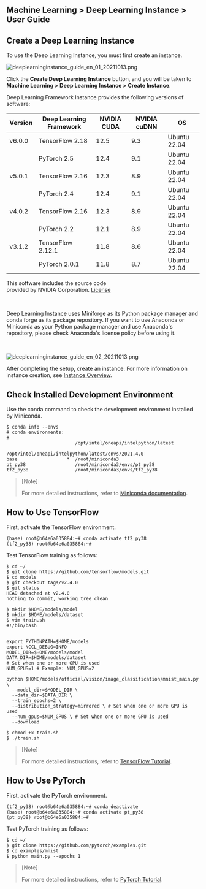 ## Machine Learning > Deep Learning Instance > User Guide

## Create a Deep Learning Instance

To use the Deep Learning Instance, you must first create an instance.

![deeplearninginstance_guide_en_01_20211013.png](https://static.toastoven.net/prod_deep_learning_instance/deeplearninginstance_guide_en_01_20211013.png)

Click the **Create Deep Learning Instance** button, and you will be taken to **Machine Learning > Deep Learning Instance > Create Instance**.

Deep Learning Framework Instance provides the following versions of software:

| Version | Deep Learning Framework | NVIDIA CUDA | NVIDIA cuDNN | OS |
| --- | --- | --- | --- | --- |
| v6.0.0 | TensorFlow 2.18 | 12.5 | 9.3 | Ubuntu 22.04 |
| | PyTorch 2.5 | 12.4 | 9.1 | Ubuntu 22.04 |
| v5.0.1 | TensorFlow 2.16 | 12.3 | 8.9 | Ubuntu 22.04 |
| | PyTorch 2.4 | 12.4 | 9.1 | Ubuntu 22.04 |
| v4.0.2 | TensorFlow 2.16 | 12.3 | 8.9 | Ubuntu 22.04 |
| | PyTorch 2.2 | 12.1 | 8.9 | Ubuntu 22.04 |
| v3.1.2 | TensorFlow 2.12.1 | 11.8 | 8.6 | Ubuntu 22.04 |
| | PyTorch 2.0.1 | 11.8 | 8.7 | Ubuntu 22.04 |

This software includes the source code <br> provided by NVIDIA Corporation. [License](https://docs.nvidia.com/deeplearning/cudnn/latest/reference/eula.html)

<br>

Deep Learning Instance uses Miniforge as its Python package manager and conda forge as its package repository.
If you want to use Anaconda or Miniconda as your Python package manager and use Anaconda's repository, please check Anaconda's license policy before using it.

<br>

![deeplearninginstance_guide_en_02_20211013.png](https://static.toastoven.net/prod_deep_learning_instance/deeplearninginstance_guide_en_02_20211013.png)

After completing the setup, create an instance. For more information on instance creation, see [Instance Overview](http://docs.toast.com/en/Compute/Instance/en/overview/).

## Check Installed Development Environment

Use the conda command to check the development environment installed by Miniconda.

```
$ conda info --envs
# conda environments:
#
                         /opt/intel/oneapi/intelpython/latest
                         /opt/intel/oneapi/intelpython/latest/envs/2021.4.0
base                  *  /root/miniconda3
pt_py38                  /root/miniconda3/envs/pt_py38
tf2_py38                 /root/miniconda3/envs/tf2_py38
```

>\[Note]
>
>For more detailed instructions, refer to [Miniconda documentation](https://docs.conda.io/en/latest/miniconda.html).

## How to Use TensorFlow

First, activate the TensorFlow environment.

```
(base) root@b64e6a035884:~# conda activate tf2_py38
(tf2_py38) root@b64e6a035884:~#
```

Test TensorFlow training as follows:

```
$ cd ~/
$ git clone https://github.com/tensorflow/models.git
$ cd models
$ git checkout tags/v2.4.0
$ git status
HEAD detached at v2.4.0
nothing to commit, working tree clean

$ mkdir $HOME/models/model
$ mkdir $HOME/models/dataset
$ vim train.sh
#!/bin/bash


export PYTHONPATH=$HOME/models
export NCCL_DEBUG=INFO
MODEL_DIR=$HOME/models/model
DATA_DIR=$HOME/models/dataset
# Set when one or more GPU is used
NUM_GPUS=1 # Example: NUM_GPUS=2

python $HOME/models/official/vision/image_classification/mnist_main.py \
  --model_dir=$MODEL_DIR \
  --data_dir=$DATA_DIR \
  --train_epochs=2 \
  --distribution_strategy=mirrored \ # Set when one or more GPU is used
  --num_gpus=$NUM_GPUS \ # Set when one or more GPU is used
  --download

$ chmod +x train.sh
$ ./train.sh
```

>\[Note]
>
>For more detailed instructions, refer to [TensorFlow Tutorial](https://www.tensorflow.org/tutorials).

## How to Use PyTorch

First, activate the PyTorch environment.

```
(tf2_py38) root@b64e6a035884:~# conda deactivate
(base) root@b64e6a035884:~# conda activate pt_py38
(pt_py38) root@b64e6a035884:~#
```

Test PyTorch training as follows:

```
$ cd ~/
$ git clone https://github.com/pytorch/examples.git
$ cd examples/mnist
$ python main.py --epochs 1
```

>\[Note]
>
>For more detailed instructions, refer to [PyTorch Tutorial](https://pytorch.org/tutorials/).
